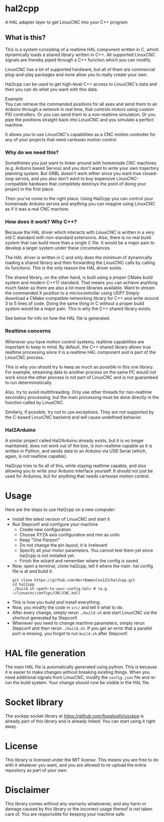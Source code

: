 # hal2cpp

A HAL adapter layer to get LinuxCNC into your C++ program.

## What is this?

This is a system consisting of a realtime HAL component written in C, which dynamically loads a shared library written in C++. All supported LinuxCNC signals are thereby piped through a C++ function which you can modify.

LinuxCNC has a lot of supported hardware, but all of them are commercial plug-and-play packages and none allow you to really create your own. 

Hal2cpp can be used to get high-level C++ access to LinuxCNC's data and then you can do what you want with this data.

Example:  
You can retrieve the commanded positions for all axes and send them to an Arduino through a network in real time, that controls motors using custom PID controllers. Or you can send them to a non-realtime simulation. Or you pipe the positions straight back into LinuxCNC and you simulate a perfect machine. 

It allows you to use LinuxCNC's capabilities as a CNC motion controller for any of your projects that need cartesian motion control.

### Why do we need this?

Somethimes you just want to tinker around with homemade CNC machines (e.g. Arduino based Servos) and you don't want to write your own trajectory planning system. But GRBL doesn't work either since you want true closed-loop servos, and you also don't want to buy expensive LinuxCNC-compatible hardware that completely destroys the point of doing your project in the first place.

Then you've come to the right place. Using Hal2cpp you can control your homemade Arduino servos and anything you can imagine using LinuxCNC as if it was a real CNC machine.

### How does it work? Why C++?

Because the HAL driver which interacts with LinuxCNC is written in a very old C standard with non-standard extensions. Also, there is no real build system that can build more than a single C file. It would be a major pain to develop a larger system under these circumstances.

The HAL driver is written in C and only does the minimum of dynamically loading a shared library and then forwarding the LinuxCNC calls by calling its functions. This is the only reason the HAL driver exists.

The shared library, on the other hand, is built using a proper CMake build system and modern C++17 standard. That means you can achieve anything much faster as there are also a lot more libraries available. Want to stream the commanded X position to a microcontroller using UDP? Simply download a CMake-compatible networking library for C++ and write around 3 to 5 lines of code. Doing the same thing in C without a proper build system would be a major pain. This is why the C++ shared library exists.

See below for info on how the HAL file is generated.

### Realtime concerns

Whenever you have motion control systems, realtime capabilities are important to keep in mind. By default, the C++ shared library allows true realtime processing since it is a realtime HAL component and is part of the LinuxCNC process.

This is why you should try to keep as much as possible in this one library. For example, streaming data to another process on the same PC would not work since the other process is not part of LinuxCNC and is not guaranteed to run deterministically.

Also, try to avoid multithreading. Only use other threads for non-realtime secondary processing, but the main processing must be done directly in the function called by LinuxCNC.

Similarly, if possible, try not to use exceptions. They are not supported by the C-based LinuxCNC backend and will cause undefined behavior.

### Hal2Arduino

A similar project called Hal2Arduino already exists, but it is no longer maintained, does not work out of the box, is non-realtime capable as it is written in Python, and sends data to an Arduino via USB Serial (which, again, is not realtime capable).

Hal2cpp tries to fix all of this, while staying realtime capable, and also allowing you to write your Arduino interface yourself. It should not just be used for Arduinos, but for anything that needs cartesian motion control.

# Usage

Here are the steps to use Hal2cpp on a new computer:

 - Install the latest version of LinuxCNC and start it
 - Run Stepconf and configure your machine
   - Create new configuration
   - Choose XYZA axis configuration and mm as units
   - Keep "One Parport"
   - Do not change the pin layout, it is irrelevant
   - Specify all your motor parameters. You cannot test them yet since hal2cpp is not installed yet.
   - Finish the wizard and remember where the config is saved.
 - Now, open a terminal, clone hal2cpp, tell it where the main .hal config file is at and build it:
    ```
    git clone https://github.com/HerrNamenlos123/hal2cpp.git
    cd hal2cpp
    ./build.sh <path-to-your-config.hal> # (e.g. ~/linuxcnc/configs/CNC/CNC.hal)
    ```
 - This is how you build and install everything.
 - Now, you modify the code in `src/` and tell it what to do.
 - After every change, simply rerun `./build.sh` and start LinuxCNC via the shortcut generated by Stepconf.
 - Whenever you need to change machine parameters, simply rerun Stepconf and then rerun `./build.sh`. If you get an error that a parallel port is missing, you forgot to run `build.sh` after Stepconf.

# HAL file generation

The main HAL file is automatically generated using python. This is because it is easier to make changes without breaking existing things. When you need additional signals from LinuxCNC, modify the `config.json` file and re-run the build system. Your change should now be visible in the HAL file.

# Socket library

The sockpp socket library at https://github.com/fpagliughi/sockpp is already part of this library and is already linked. You can start using it right away.

# License

This library is licensed under the MIT license. This means you are free to do with it whatever you want, and you are allowed to re-upload the entire repository as part of your own.

# Disclaimer

This library comes without any warranty whatsoever, and any harm or damage caused by this library or the incorrect usage thereof is not taken care of. You are responsible for keeping your machine safe.